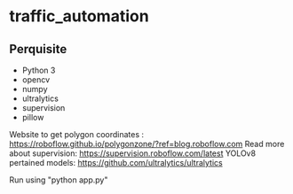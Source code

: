 # traffic_automation

## Perquisite

* Python 3
* opencv
* numpy
* ultralytics
* supervision
* pillow

Website to get polygon coordinates : https://roboflow.github.io/polygonzone/?ref=blog.roboflow.com
Read more about supervision: https://supervision.roboflow.com/latest
YOLOv8 pertained models: https://github.com/ultralytics/ultralytics

Run using "python app.py"

